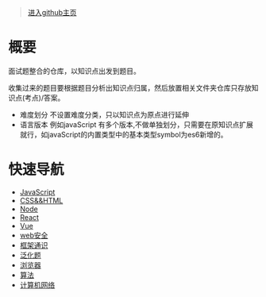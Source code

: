 >  [进入github主页](https://ourfirstblood.github.io/interview/)

# 概要

面试题整合的仓库，以知识点出发到题目。

收集过来的题目要根据题目分析出知识点归属，然后放置相关文件夹仓库只存放知识点(考点)/答案。

- 难度划分
    不设置难度分类，只以知识点为原点进行延伸
- 语言版本
    例如javaScript 有多个版本,不做单独划分，只需要在原知识点扩展就行，如javaScript的内置类型中的基本类型symbol为es6新增的。

# 快速导航

- [JavaScript](./JavaScript/index.md)
- [CSS&&HTML](./CSS&&HTML/index.md)
- [Node](./Node/index.md)
- [React](./React/index.md)
- [Vue](./Vue/index.md)
- [web安全](./web安全/index.md)
- [框架通识](./框架通识/index.md)
- [泛化题](./泛化题/index.md)
- [浏览器](./浏览器/index.md)
- [算法](./算法/index.md)
- [计算机网络](./计算机网络/index.md)


